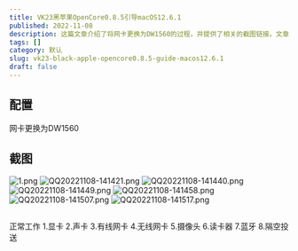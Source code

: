 ```yaml
---
title: VK23黑苹果OpenCore0.8.5引导macOS12.6.1
published: 2022-11-08
description: 这篇文章介绍了将网卡更换为DW1560的过程，并提供了相关的截图链接。文章还列出了更换网卡后设备正常工作的各项功能，包括显卡、声卡、有线网卡、无线网卡、摄像头、读卡器、蓝牙和隔空投送。
tags: []
category: 默认
slug: vk23-black-apple-opencore0.8.5-guide-macos12.6.1
draft: false
---
```



## 配置
网卡更换为DW1560

## 截图
![1.png][1]
![QQ20221108-141421.png][2]
![QQ20221108-141440.png][3]
![QQ20221108-141449.png][4]
![QQ20221108-141458.png][5]
![QQ20221108-141507.png][6]
![QQ20221108-141517.png][7]
##
正常工作
1.显卡
2.声卡
3.有线网卡
4.无线网卡
5.摄像头
6.读卡器
7.蓝牙
8.隔空投送

  [1]: https://blogcdn.asbid.cn/2022/11/08/1667888431.png
  [2]: https://blogcdn.asbid.cn/2022/11/08/1667888431.png
  [3]: https://blogcdn.asbid.cn/2022/11/08/1667888432.png
  [4]: https://blogcdn.asbid.cn/2022/11/08/1667888433.png
  [5]: https://blogcdn.asbid.cn/2022/11/08/1667888433.png
  [6]: https://blogcdn.asbid.cn/2022/11/08/1667888434.png
  [7]: https://blogcdn.asbid.cn/2022/11/08/1667888434.png